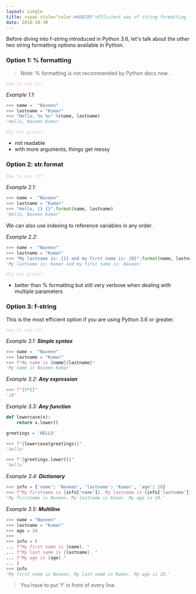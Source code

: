```yaml
---
layout: single
title: <span style="color:#ABB2B9">Efficient way of string formatting - Python 3's f-string</span>
date: 2018-10-30
---
```


Before diving into f-string introduced in Python 3.6, let's talk about the other two string formatting options available in Python.

### Option 1: % formatting

> Note: % formatting is not recommended by Python docs now.

<span style="color:#F5B7B1">`How to use it?`</span>

_Example 1.1:_
```python
>>> name =  "Naveen"
>>> lastname = "Kumar"
>>> "Hello, %s %s" %(name, lastname)
'Hello, Naveen Kumar'

```
<span style="color:#F5B7B1">`Why not great?`</span>

- not readable
- with more arguments, things get messy

### Option 2: str.format

<span style="color:#F5B7B1">`How to use it?`</span>

_Example 2.1:_
```python
>>> name =  "Naveen"
>>> lastname = "Kumar"
>>> "Hello, {} {}".format(name, lastname)
'Hello, Naveen Kumar'
```

We can also use indexing to reference variables in any order.

_Example 2.2:_
```python
>>> name =  "Naveen"
>>> lastname = "Kumar"
>>> "My lastname is: {1} and my first name is: {0}".format(name, lastname)
'My lastname is: Kumar and my first name is: Naveen'

```


<span style="color:#F5B7B1">`Why not great?`</span>

- better than % formatting but still very verbose when dealing with multiple parameters


### Option 3: f-string

This is the most efficient option if you are using Python 3.6 or greater.

<span style="color:#F5B7B1">`How to use it?`</span>

_Example 3.1:_ ___Simple syntax___

```python
>>> name =  "Naveen"
>>> lastname = "Kumar"
>>> f"My name is {name}{lastname}"
'My name is Naveen Kumar'
```

_Example 3.2:_ ___Any expression___

```python
>>> f"{5*2}"
'10'
```
_Example 3.3:_ ___Any function___

```python
def lowercase(x):
	return x.lower()

greetings = 'HELLO'

>>> f"{lowercase(greetings)}"
'hello'

>>> f"{greetings.lower()}"
'hello'
```

_Example 3.4:_ ___Dictionary___
```python
>>> info = {'name': 'Naveen', 'lastname': 'Kumar', 'age': 20}
>>> f"My firstname is {info['name']}. My lastname is {info['lastname']}. My age is {info['age']}."
'My firstname is Naveen. My lastname is Kumar. My age is 20.'
```

_Example 3.5:_ ___Multiline___

```python
>>> name = "Naveen"
>>> lastname = "Kumar"
>>> age = 20
>>> 
>>> info = (
... f"My first name is {name}. "
... f"My last name is {lastname}. "
... f"My age is {age}."
... )
>>> info
'My first name is Naveen. My last name is Kumar. My age is 20.'
```
> You have to put 'f' in front of every line.



